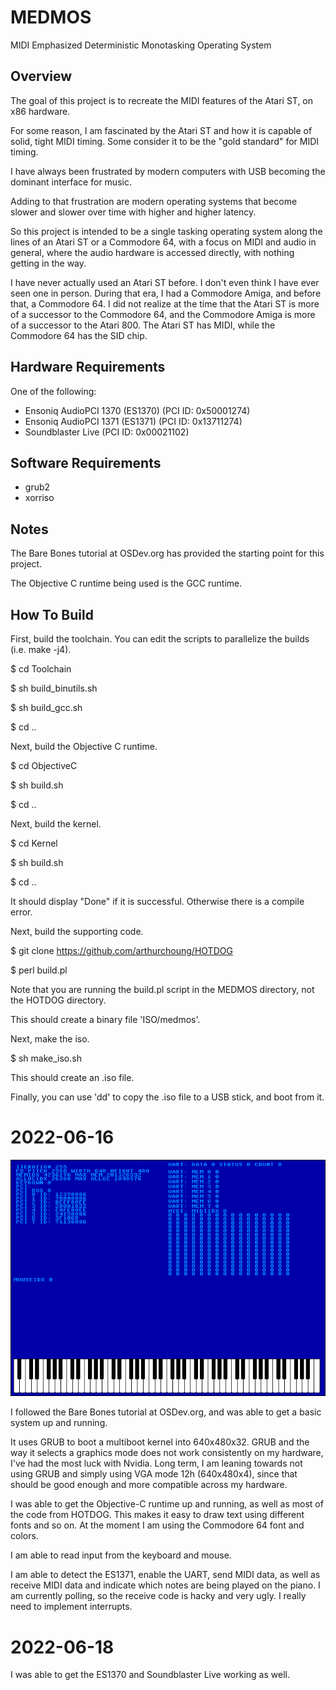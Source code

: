 # MEDMOS

MIDI Emphasized Deterministic Monotasking Operating System

## Overview

The goal of this project is to recreate the MIDI features of the Atari ST, on x86 hardware.

For some reason, I am fascinated by the Atari ST and how it is capable of solid, tight MIDI timing.
Some consider it to be the "gold standard" for MIDI timing.

I have always been frustrated by modern computers with USB becoming the dominant interface for music.

Adding to that frustration are modern operating systems that become slower and slower over time with
higher and higher latency.

So this project is intended to be a single tasking operating system along the lines of an Atari ST
or a Commodore 64, with a focus on MIDI and audio in general, where the audio hardware is accessed
directly, with nothing getting in the way.

I have never actually used an Atari ST before. I don't even think I have ever seen one in person.
During that era, I had a Commodore Amiga, and before that, a Commodore 64. I did not realize at the
time that the Atari ST is more of a successor to the Commodore 64, and the Commodore Amiga is more
of a successor to the Atari 800. The Atari ST has MIDI, while the Commodore 64 has the SID chip.

## Hardware Requirements

One of the following:

* Ensoniq AudioPCI 1370 (ES1370) (PCI ID: 0x50001274)
* Ensoniq AudioPCI 1371 (ES1371) (PCI ID: 0x13711274)
* Soundblaster Live (PCI ID: 0x00021102)

## Software Requirements

* grub2
* xorriso

## Notes

The Bare Bones tutorial at OSDev.org has provided the starting point for this project.

The Objective C runtime being used is the GCC runtime.

## How To Build

First, build the toolchain. You can edit the scripts to parallelize the builds (i.e. make -j4).

$ cd Toolchain

$ sh build_binutils.sh

$ sh build_gcc.sh

$ cd ..

Next, build the Objective C runtime.

$ cd ObjectiveC

$ sh build.sh

$ cd ..

Next, build the kernel.

$ cd Kernel

$ sh build.sh

$ cd ..

It should display "Done" if it is successful. Otherwise there is a compile error.

Next, build the supporting code.

$ git clone https://github.com/arthurchoung/HOTDOG

$ perl build.pl

Note that you are running the build.pl script in the MEDMOS directory, not the HOTDOG directory.

This should create a binary file 'ISO/medmos'.

Next, make the iso.

$ sh make_iso.sh

This should create an .iso file.

Finally, you can use 'dd' to copy the .iso file to a USB stick, and boot from it.

# 2022-06-16

![Screenshot 2022-06-16](Screenshots/medmos-20220616.png)

I followed the Bare Bones tutorial at OSDev.org, and was able to get a basic system up and running.

It uses GRUB to boot a multiboot kernel into 640x480x32. GRUB and the way it selects a graphics mode
does not work consistently on my hardware, I've had the most luck with Nvidia. Long term, I am leaning
towards not using GRUB and simply using VGA mode 12h (640x480x4), since that should be good enough and
more compatible across my hardware.

I was able to get the Objective-C runtime up and running, as well as most of the code from HOTDOG.
This makes it easy to draw text using different fonts and so on. At the moment I am using the
Commodore 64 font and colors.

I am able to read input from the keyboard and mouse.

I am able to detect the ES1371, enable the UART, send MIDI data, as well as receive MIDI data and
indicate which notes are being played on the piano. I am currently polling, so the receive code is
hacky and very ugly. I really need to implement interrupts.

# 2022-06-18

I was able to get the ES1370 and Soundblaster Live working as well.

